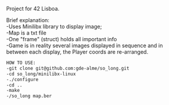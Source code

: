 Project for 42 Lisboa.  
  
Brief explanation:  
-Uses Minilibx library to display image;  
-Map is a txt file  
-One "frame" (struct) holds all important info  
-Game is in reality several images displayed in sequence and in   
	between each display, the Player coords are re-arranged.  

```bash  
HOW TO USE:  
-git clone git@github.com:gde-alme/so_long.git  
-cd so_long/minilibx-linux  
-./configure  
-cd ..  
-make  
-/so_long map.ber  
```
